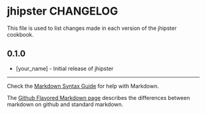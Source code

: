 jhipster CHANGELOG
==================

This file is used to list changes made in each version of the jhipster cookbook.

0.1.0
-----
- [your_name] - Initial release of jhipster

- - -
Check the [Markdown Syntax Guide](http://daringfireball.net/projects/markdown/syntax) for help with Markdown.

The [Github Flavored Markdown page](http://github.github.com/github-flavored-markdown/) describes the differences between markdown on github and standard markdown.
